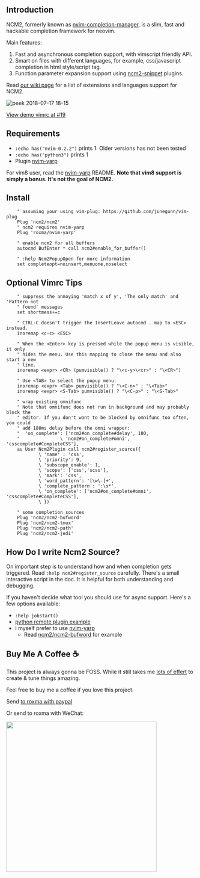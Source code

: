 ## Introduction

NCM2, formerly known as
[nvim-completion-manager](https://github.com/roxma/nvim-completion-manager),
is a slim, fast and hackable completion framework for neovim.

Main features:

1. Fast and asynchronous completion support, with vimscript friendly API.
2. Smart on files with different languages, for example, css/javascript
   completion in html style/script tag.
3. Function parameter expansion support using
   [ncm2-snippet](https://github.com/topics/ncm2-snippet) plugins.

Read [our wiki page](https://github.com/ncm2/ncm2/wiki) for a list of
extensions and languages support for NCM2.

![peek 2018-07-17 18-15](https://user-images.githubusercontent.com/4538941/42811661-dbfb5ba2-89ed-11e8-81c4-3fb893d1af9c.gif)

[View demo vimrc at #19](https://github.com/ncm2/ncm2/issues/19)

## Requirements

- `:echo has("nvim-0.2.2")` prints 1. Older versions has not been tested
- `:echo has("python3")` prints 1
- Plugin [nvim-yarp](https://github.com/roxma/nvim-yarp)

For vim8 user, read the [nvim-yarp](https://github.com/roxma/nvim-yarp)
README. **Note that vim8 support is simply a bonus. It's not the goal of
NCM2.**

## Install

```vim
    " assuming your using vim-plug: https://github.com/junegunn/vim-plug
    Plug 'ncm2/ncm2'
    " ncm2 requires nvim-yarp
    Plug 'roxma/nvim-yarp'

    " enable ncm2 for all buffers
    autocmd BufEnter * call ncm2#enable_for_buffer()

    " :help Ncm2PopupOpen for more information
    set completeopt=noinsert,menuone,noselect
```

## Optional Vimrc Tips

```vim
    " suppress the annoying 'match x of y', 'The only match' and 'Pattern not
    " found' messages
    set shortmess+=c

    " CTRL-C doesn't trigger the InsertLeave autocmd . map to <ESC> instead.
    inoremap <c-c> <ESC>

    " When the <Enter> key is pressed while the popup menu is visible, it only
    " hides the menu. Use this mapping to close the menu and also start a new
    " line.
    inoremap <expr> <CR> (pumvisible() ? "\<c-y>\<cr>" : "\<CR>")

    " Use <TAB> to select the popup menu:
    inoremap <expr> <Tab> pumvisible() ? "\<C-n>" : "\<Tab>"
    inoremap <expr> <S-Tab> pumvisible() ? "\<C-p>" : "\<S-Tab>"

    " wrap existing omnifunc
    " Note that omnifunc does not run in background and may probably block the
    " editor. If you don't want to be blocked by omnifunc too often, you could
    " add 180ms delay before the omni wrapper:
    "  'on_complete': ['ncm2#on_complete#delay', 180,
    "               \ 'ncm2#on_complete#omni', 'csscomplete#CompleteCSS'],
    au User Ncm2Plugin call ncm2#register_source({
            \ 'name' : 'css',
            \ 'priority': 9, 
            \ 'subscope_enable': 1,
            \ 'scope': ['css','scss'],
            \ 'mark': 'css',
            \ 'word_pattern': '[\w\-]+',
            \ 'complete_pattern': ':\s*',
            \ 'on_complete': ['ncm2#on_complete#omni', 'csscomplete#CompleteCSS'],
            \ })

    " some completion sources
    Plug 'ncm2/ncm2-bufword'
    Plug 'ncm2/ncm2-tmux'
    Plug 'ncm2/ncm2-path'
    Plug 'ncm2/ncm2-jedi'
```

## How Do I write Ncm2 Source?

On important step is to understand how and when completion gets triggered.
Read `:help ncm2#register_source` carefully. There's a small interactive
script in the doc. It is helpful for both understanding and debugging.

If you haven't decide what tool you should use for async support. Here's a
few options available:

- `:help jobstart()`
- [python remote plugin
  example](https://github.com/jacobsimpson/nvim-example-python-plugin)
- I myself prefer to use [nvim-yarp](https://github.com/roxma/nvim-yarp)
    - Read [ncm2/ncm2-bufword](https://github.com/ncm2/ncm2-bufword) for
        example

## Buy Me A Coffee :coffee:

This project is always gonna be FOSS. While it still takes me [lots of
effert](https://github.com/ncm2) to create & tune things amazing.

Feel free to buy me a coffee if you love this project.

Send [to roxma with paypal](https://www.paypal.me/roxma)

Or send to roxma with WeChat:

<img src="https://user-images.githubusercontent.com/4538941/42804334-4dd4b8c6-89db-11e8-83cd-8ccfd9b25be9.jpg" height="400">
